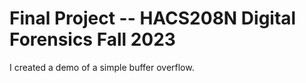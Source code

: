 # Final Project -- HACS208N Digital Forensics Fall 2023 
I created a demo of a simple buffer overflow. 
